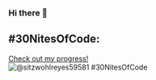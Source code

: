 ### Hi there 👋

<!--
**RaizenParzival/RaizenParzival** is a ✨ _special_ ✨ repository because its `README.md` (this file) appears on your GitHub profile.

Here are some ideas to get you started:

- 🔭 I’m currently working on ...
- 🌱 I’m currently learning ...
- 👯 I’m looking to collaborate on ...
- 🤔 I’m looking for help with ...
- 💬 Ask me about ...
- 📫 How to reach me: ...
- 😄 Pronouns: ...
- ⚡ Fun fact: ...
-->

## #30NitesOfCode:
  [Check out my progress!](https://www.codedex.io/@sitzwohlreyes59581/30-nites-of-code)  
  ![@sitzwohlreyes59581 #30NitesOfCode](https://www.codedex.io/api/petStatus?user=sitzwohlreyes59581)
